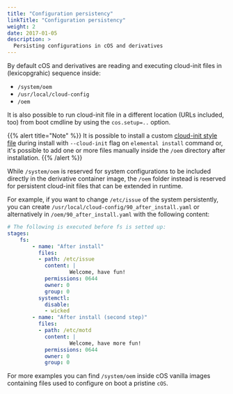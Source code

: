 ```yaml
---
title: "Configuration persistency"
linkTitle: "Configuration persistency"
weight: 2
date: 2017-01-05
description: >
  Persisting configurations in cOS and derivatives
---
```



By default cOS and derivatives are reading and executing cloud-init files in (lexicopgrahic) sequence inside:

- `/system/oem`
- `/usr/local/cloud-config` 
- `/oem` 

It is also possible to run cloud-init file in a different location (URLs included, too) from boot cmdline by using  the `cos.setup=..` option.

{{% alert title="Note" %}}
It is possible to install a custom [cloud-init style file](../../reference/cloud_init/) during install with `--cloud-init` flag on `elemental install` command or, it's possible to add one or more files manually inside the `/oem` directory after installation.
{{% /alert %}}

While `/system/oem` is reserved for system configurations to be included directly in the derivative container image, the `/oem` folder instead is reserved for persistent cloud-init files that can be extended in runtime.

For example, if you want to change `/etc/issue` of the system persistently, you can create `/usr/local/cloud-config/90_after_install.yaml` or alternatively in `/oem/90_after_install.yaml` with the following content:

```yaml
# The following is executed before fs is setted up:
stages:
    fs:
        - name: "After install"
          files:
          - path: /etc/issue
            content: |
                    Welcome, have fun!
            permissions: 0644
            owner: 0
            group: 0
          systemctl:
            disable:
            - wicked
        - name: "After install (second step)"
          files:
          - path: /etc/motd
            content: |
                    Welcome, have more fun!
            permissions: 0644
            owner: 0
            group: 0
```

For more examples you can find `/system/oem` inside cOS vanilla images containing files used to configure on boot a pristine `cOS`. 
